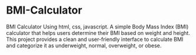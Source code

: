 # BMI-Calculator
BMI Calculator Using html, css, javascript.
A simple Body Mass Index (BMI) calculator that helps users determine their BMI based on weight and height. This project provides a clean and user-friendly interface to calculate BMI and categorize it as underweight, normal, overweight, or obese.
